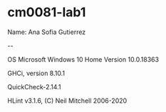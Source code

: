 # cm0081-lab1
Name: Ana Sofia Gutierrez

--

OS Microsoft Windows 10 Home Version 10.0.18363

GHCi, version 8.10.1

QuickCheck-2.14.1

HLint v3.1.6, (C) Neil Mitchell 2006-2020
